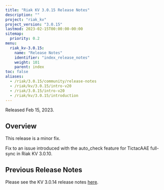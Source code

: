 ```yaml
---
title: "Riak KV 3.0.15 Release Notes"
description: ""
project: "riak_kv"
project_version: "3.0.15"
lastmod: 2023-02-15T00:00:00-00:00
sitemap:
  priority: 0.2
menu:
  riak_kv-3.0.15:
    name: "Release Notes"
    identifier: "index_release_notes"
    weight: 101
    parent: index
toc: false
aliases:
  - /riak/3.0.15/community/release-notes
  - /riak/kv/3.0.15/intro-v20
  - /riak/3.0.15/intro-v20
  - /riak/kv/3.0.15/introduction
---
```


Released Feb 15, 2023.

## Overview

This release is a minor fix.

Fix to an issue introduced with the auto_check feature for TictacAAE full-sync in Riak KV 3.0.10.

## Previous Release Notes

Please see the KV 3.0.14 release notes [here]({{<baseurl>}}riak/kv/3.0.14/release-notes/).

